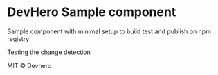 # DevHero Sample component

Sample component with minimal setup to build test and publish on npm registry

Testing the change detection

MIT © Devhero
